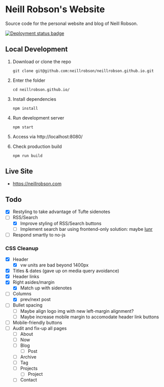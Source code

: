 # Neill Robson's Website

Source code for the personal website and blog of Neill Robson.

[![Deployment status badge](https://github.com/neillrobson/neillrobson.github.io/workflows/Publish%20Website/badge.svg)](https://github.com/neillrobson/neillrobson.github.io/actions)

## Local Development

1. Download or clone the repo

    ```
    git clone git@github.com:neillrobson/neillrobson.github.io.git
    ```

2. Enter the folder

    ```
    cd neillrobson.github.io/
    ```

3. Install dependencies

    ```
    npm install
    ```

4. Run development server

    ```
    npm start
    ```

5. Access via http://localhost:8080/

6. Check production build

    ```
    npm run build
    ```

## Live Site

-   https://neillrobson.com

## Todo

-   [x] Restyling to take advantage of Tufte sidenotes
-   [ ] RSS/Search
    -   [x] Improve styling of RSS/Search buttons
    -   [ ] Implement search bar using frontend-only solution: maybe [lunr](https://lunrjs.com)
-   [ ] Respond smartly to no-js

### CSS Cleanup

- [x] Header
  - [x] vw units are bad beyond 1400px
- [x] Titles & dates (gave up on media query avoidance)
- [x] Header links
- [x] Right asides/margin
  - [x] Match up with sidenotes
- [ ] Columns
  - [x] prev/next post
- [ ] Bullet spacing
  - [ ] Maybe align logo img with new left-margin alignment?
  - [ ] Maybe increase mobile margin to accomodate header link buttons
- [ ] Mobile-friendly buttons
- [ ] Audit and fix-up all pages
  - [ ] About
  - [ ] Now
  - [ ] Blog
    - [ ] Post
  - [ ] Archive
  - [ ] Tag
  - [ ] Projects
    - [ ] Project
  - [ ] Contact
